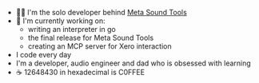 - 🧑‍💻 I'm the solo developer behind [Meta Sound Tools](https://beta.metasoundtools.com)
- 👀 I'm currently working on:
  -   writing an interpreter in go
  -   the final release for Meta Sound Tools
  -   creating an MCP server for Xero interaction
- I code every day
- I'm a developer, audio engineer and dad who is obsessed with learning
- ☕ 12648430 in hexadecimal is C0FFEE
